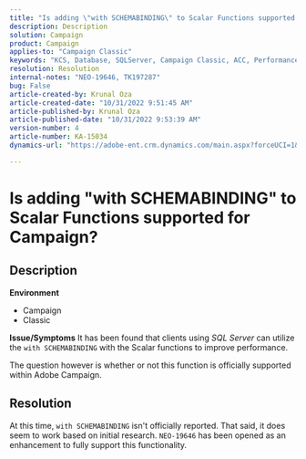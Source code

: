 ```yaml
---
title: "Is adding \"with SCHEMABINDING\" to Scalar Functions supported for Campaign?"
description: Description
solution: Campaign
product: Campaign
applies-to: "Campaign Classic"
keywords: "KCS, Database, SQLServer, Campaign Classic, ACC, Performance"
resolution: Resolution
internal-notes: "NEO-19646, TK197287"
bug: False
article-created-by: Krunal Oza
article-created-date: "10/31/2022 9:51:45 AM"
article-published-by: Krunal Oza
article-published-date: "10/31/2022 9:53:39 AM"
version-number: 4
article-number: KA-15034
dynamics-url: "https://adobe-ent.crm.dynamics.com/main.aspx?forceUCI=1&pagetype=entityrecord&etn=knowledgearticle&id=ebb6e79d-0159-ed11-9561-6045bd0067ea"

---
```

# Is adding "with SCHEMABINDING" to Scalar Functions supported for Campaign?

## Description

<b>Environment</b>
- Campaign
- Classic



<b>Issue/Symptoms</b>
It has been found that clients using *SQL Server* can utilize the `with SCHEMABINDING` with the Scalar functions to improve performance.

The question however is whether or not this function is officially supported within Adobe Campaign.




## Resolution


At this time, `with SCHEMABINDING` isn't officially reported. That said, it does seem to work based on initial research. `NEO-19646` has been opened as an enhancement to fully support this functionality.

